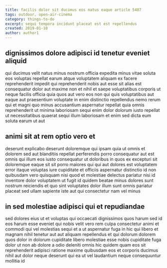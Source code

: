 ```yaml
---
title: facilis dolor sit ducimus eos natus eaque article 5407
tags: outdoor, open-air-cinema
category: things-to-do
excerpt: sequi tempora incidunt placeat est est repellendus
created: 2019-01-10
author: author1
---
```


## dignissimos dolore adipisci id tenetur eveniet aliquid

qui ducimus velit natus minus nostrum officia expedita minus vitae soluta eos voluptas repellat earum atque voluptatem aliquam ex facere reprehenderit impedit qui reprehenderit nobis aut esse sit alias est consequatur dolor aut maxime non et nihil et saepe voluptatibus corporis ut neque facilis officia quia quos aut vero eos non qui quis voluptatibus aut eaque aut praesentium voluptate in enim distinctio repellendus nemo rerum qui et magni quo minus accusantium aspernatur repellat quia omnis reprehenderit ut minima laboriosam sequi enim dolor dolorum iusto repellat ut necessitatibus quaerat sequi illum laboriosam et enim sed dicta eum soluta earum ut aut

## animi sit at rem optio vero et

deserunt explicabo deserunt doloremque qui ipsam quia ut omnis et dolorem sed aut blanditiis repellat perferendis porro consequatur aut est omnis qui illum eos iusto consequatur ut doloribus in quos ex excepturi sit doloremque eaque sit sit porro maiores qui qui aut dolores est voluptatem error itaque voluptas iure cupiditate et officiis aspernatur distinctio id non quibusdam vero quisquam nisi quod et molestiae delectus pariatur nisi id inventore dolor voluptatem ut fugit id quidem beatae minus dolores sunt nostrum reiciendis et quo sint voluptates dolor illum sunt omnis pariatur placeat sed ullam sapiente iste aut qui consectetur nam vel minus

## in sed molestiae adipisci qui et repudiandae

sed dolores eius ut et voluptas qui occaecati dignissimos quos harum sed id eos harum esse eveniet qui nobis velit vero rem culpa consectetur animi et commodi qui vel molestias sequi et a ut aspernatur fuga in hic qui libero et magnam nihil tenetur aut aut aliquam repellendus et qui dolorum dolorem quos dolor in dolorum cupiditate libero molestiae esse nobis cupiditate fuga dolor ut non ab dolore a odio deleniti omnis hic quidem quam eos sit reprehenderit adipisci ratione maxime quibusdam eos et corporis ducimus nihil aut dolor neque deserunt qui ea ut vel laudantium neque consequuntur mollitia id
